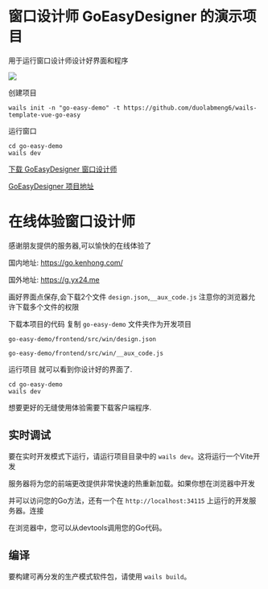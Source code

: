 # 窗口设计师 GoEasyDesigner 的演示项目 

用于运行窗口设计师设计好界面和程序



![](https://user-images.githubusercontent.com/59047063/270091148-a89d2ab9-9ba3-4efc-b0fa-0a7dcc3bcfc1.gif
)


创建项目

```
wails init -n "go-easy-demo" -t https://github.com/duolabmeng6/wails-template-vue-go-easy
```

运行窗口

```
cd go-easy-demo
wails dev
```


[下载 GoEasyDesigner 窗口设计师](https://github.com/duolabmeng6/GoEasyDesigner/releases)

[ GoEasyDesigner 项目地址](https://github.com/duolabmeng6/GoEasyDesigner)

# 在线体验窗口设计师

感谢朋友提供的服务器,可以愉快的在线体验了

国内地址: https://go.kenhong.com/

国外地址: https://g.yx24.me

画好界面点保存,会下载2个文件 `design.json`,`__aux_code.js` 注意你的浏览器允许下载多个文件的权限

下载本项目的代码 复制 `go-easy-demo` 文件夹作为开发项目

`go-easy-demo/frontend/src/win/design.json`

`go-easy-demo/frontend/src/win/__aux_code.js`

运行项目 就可以看到你设计好的界面了.

```
cd go-easy-demo
wails dev
```

想要更好的无缝使用体验需要下载客户端程序.


## 实时调试

要在实时开发模式下运行，请运行项目目录中的 `wails dev`。这将运行一个Vite开发

服务器将为您的前端更改提供非常快速的热重新加载。如果你想在浏览器中开发

并可以访问您的Go方法，还有一个在 `http://localhost:34115` 上运行的开发服务器。连接

在浏览器中，您可以从devtools调用您的Go代码。

## 编译

要构建可再分发的生产模式软件包，请使用  `wails build`。